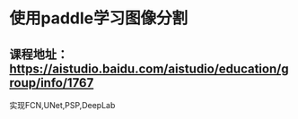 # 使用paddle学习图像分割
## 课程地址：https://aistudio.baidu.com/aistudio/education/group/info/1767
实现FCN,UNet,PSP,DeepLab
